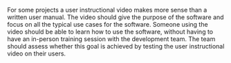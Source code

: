 For some projects a user instructional video makes more sense than a written
user manual.  The video should give the purpose of the software and focus on all
the typical use cases for the software.  Someone using the video should be able
to learn how to use the software, without having to have an in-person training
session with the development team.  The team should assess whether this goal is
achieved by testing the user instructional video on their users.